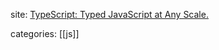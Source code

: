 site: [TypeScript: Typed JavaScript at Any Scale.](https://www.typescriptlang.org/)

categories: [[js]]